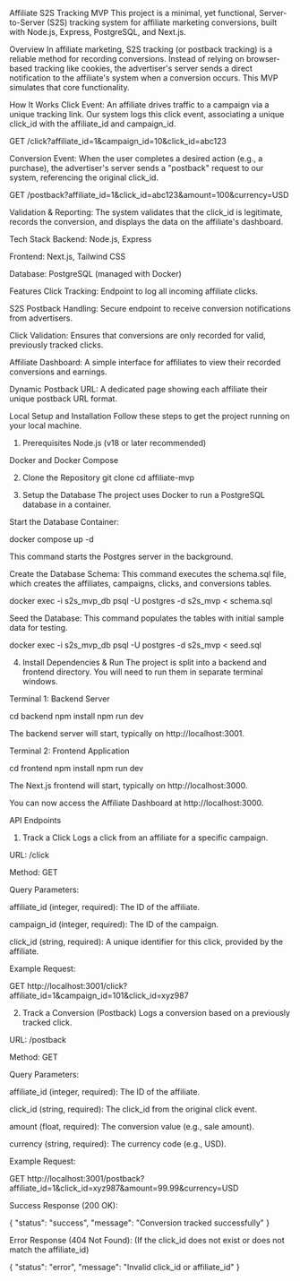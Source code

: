 Affiliate S2S Tracking MVP
This project is a minimal, yet functional, Server-to-Server (S2S) tracking system for affiliate marketing conversions, built with Node.js, Express, PostgreSQL, and Next.js.

Overview
In affiliate marketing, S2S tracking (or postback tracking) is a reliable method for recording conversions. Instead of relying on browser-based tracking like cookies, the advertiser's server sends a direct notification to the affiliate's system when a conversion occurs. This MVP simulates that core functionality.

How It Works
Click Event: An affiliate drives traffic to a campaign via a unique tracking link. Our system logs this click event, associating a unique click_id with the affiliate_id and campaign_id.

GET /click?affiliate_id=1&campaign_id=10&click_id=abc123

Conversion Event: When the user completes a desired action (e.g., a purchase), the advertiser's server sends a "postback" request to our system, referencing the original click_id.

GET /postback?affiliate_id=1&click_id=abc123&amount=100&currency=USD

Validation & Reporting: The system validates that the click_id is legitimate, records the conversion, and displays the data on the affiliate's dashboard.

Tech Stack
Backend: Node.js, Express

Frontend: Next.js, Tailwind CSS

Database: PostgreSQL (managed with Docker)

Features
Click Tracking: Endpoint to log all incoming affiliate clicks.

S2S Postback Handling: Secure endpoint to receive conversion notifications from advertisers.

Click Validation: Ensures that conversions are only recorded for valid, previously tracked clicks.

Affiliate Dashboard: A simple interface for affiliates to view their recorded conversions and earnings.

Dynamic Postback URL: A dedicated page showing each affiliate their unique postback URL format.

Local Setup and Installation
Follow these steps to get the project running on your local machine.

1. Prerequisites
Node.js (v18 or later recommended)

Docker and Docker Compose

2. Clone the Repository
git clone <your-repository-url>
cd affiliate-mvp

3. Setup the Database
The project uses Docker to run a PostgreSQL database in a container.

Start the Database Container:

docker compose up -d

This command starts the Postgres server in the background.

Create the Database Schema:
This command executes the schema.sql file, which creates the affiliates, campaigns, clicks, and conversions tables.

docker exec -i s2s_mvp_db psql -U postgres -d s2s_mvp < schema.sql

Seed the Database:
This command populates the tables with initial sample data for testing.

docker exec -i s2s_mvp_db psql -U postgres -d s2s_mvp < seed.sql

4. Install Dependencies & Run
The project is split into a backend and frontend directory. You will need to run them in separate terminal windows.

Terminal 1: Backend Server

cd backend
npm install
npm run dev

The backend server will start, typically on http://localhost:3001.

Terminal 2: Frontend Application

cd frontend
npm install
npm run dev

The Next.js frontend will start, typically on http://localhost:3000.

You can now access the Affiliate Dashboard at http://localhost:3000.

API Endpoints
1. Track a Click
Logs a click from an affiliate for a specific campaign.

URL: /click

Method: GET

Query Parameters:

affiliate_id (integer, required): The ID of the affiliate.

campaign_id (integer, required): The ID of the campaign.

click_id (string, required): A unique identifier for this click, provided by the affiliate.

Example Request:

GET http://localhost:3001/click?affiliate_id=1&campaign_id=101&click_id=xyz987

2. Track a Conversion (Postback)
Logs a conversion based on a previously tracked click.

URL: /postback

Method: GET

Query Parameters:

affiliate_id (integer, required): The ID of the affiliate.

click_id (string, required): The click_id from the original click event.

amount (float, required): The conversion value (e.g., sale amount).

currency (string, required): The currency code (e.g., USD).

Example Request:

GET http://localhost:3001/postback?affiliate_id=1&click_id=xyz987&amount=99.99&currency=USD

Success Response (200 OK):

{
  "status": "success",
  "message": "Conversion tracked successfully"
}

Error Response (404 Not Found):
(If the click_id does not exist or does not match the affiliate_id)

{
  "status": "error",
  "message": "Invalid click_id or affiliate_id"
}
